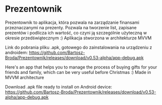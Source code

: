 # Prezentownik
Prezentownik to aplikacja, która pozwala na zarządzanie finansami przeznaczanymi na prezenty. Pozwala na tworzenie list, zapisane prezentów i podlicza ich wartość, co czyni ją szczególnie użyteczną w okresie przedświątecznym :) Aplikacja stworzona w architekturze MVVM

Link do pobrania pliku .apk, gotowego do zainstalowania na urządzeniu z androidem: https://github.com/Bartosz-Broda/Prezentownik/releases/download/v0.53-alpha/app-debug.apk


Here's an app that helps you to manage the process of buying gifts for your friends and family, which can be very useful before Christmas :) Made in MVVM architecture

Download .apk file ready to install on Android device: https://github.com/Bartosz-Broda/Prezentownik/releases/download/v0.53-alpha/app-debug.apk
